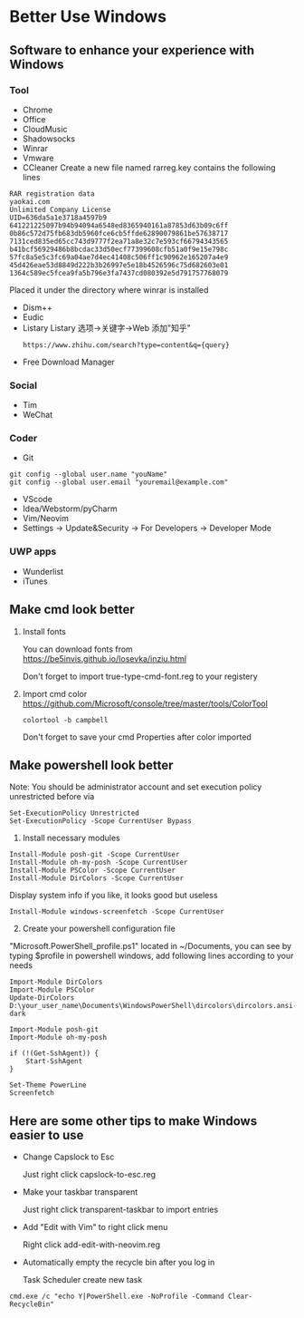 # Better Use Windows 

## Software to enhance your experience with Windows 
### Tool
- Chrome
- Office
- CloudMusic
- Shadowsocks
- Winrar
- Vmware
- CCleaner
Create a new file named rarreg.key contains the following lines 
```
RAR registration data
yaokai.com
Unlimited Company License
UID=636da5a1e3718a4597b9
641221225097b94b94094a6548ed8365940161a87853d63b09c6ff
0b86c572d75fb683db5960fce6cb5ffde62890079861be57638717
7131ced835ed65cc743d9777f2ea71a8e32c7e593cf66794343565
b41bcf56929486b8bcdac33d50ecf77399608cfb51a0f9e15e798c
57fc8a5e5c3fc69a04ae7d4ec41408c506ff1c90962e165207a4e9
45d426eae53d8849d222b3b26997e5e18b4526596c75d682603e01
1364c589ec5fcea9fa5b796e3fa7437cd080392e5d791757768079
```
Placed it under the directory where winrar is installed
- Dism++
- Eudic
- Listary
  Listary 选项->关键字->Web 添加"知乎"
  ```
  https://www.zhihu.com/search?type=content&q={query}
  ```
- Free Download Manager

### Social
- Tim
- WeChat
### Coder
- Git
```
git config --global user.name "youName"
git config --global user.email "youremail@example.com"
```
- VScode
- Idea/Webstorm/pyCharm
- Vim/Neovim
- Settings -> Update&Security -> For Developers -> Developer Mode
### UWP apps
- Wunderlist
- iTunes

## Make cmd look better
1. Install fonts

    You can download fonts from  https://be5invis.github.io/Iosevka/inziu.html 

    Don't forget to import true-type-cmd-font.reg to your registery
2. Import cmd color
    https://github.com/Microsoft/console/tree/master/tools/ColorTool
    ```
    colortool -b campbell
    ```
    Don't forget to save your cmd Properties after color imported

## Make powershell look better
Note: You should be administrator account and set execution policy unrestricted before via
```
Set-ExecutionPolicy Unrestricted
Set-ExecutionPolicy -Scope CurrentUser Bypass
```
1. Install necessary modules 
```
Install-Module posh-git -Scope CurrentUser
Install-Module oh-my-posh -Scope CurrentUser
Install-Module PSColor -Scope CurrentUser
Install-Module DirColors -Scope CurrentUser
```
Display system info if you like, it looks good but useless
```
Install-Module windows-screenfetch -Scope CurrentUser
```
2. Create your powershell configuration file

  "Microsoft.PowerShell_profile.ps1" located in ~/Documents, you can see by typing $profile in powershell windows, add following lines according to your needs
```
Import-Module DirColors
Import-Module PSColor
Update-DirColors D:\your_user_name\Documents\WindowsPowerShell\dircolors\dircolors.ansi-dark

Import-Module posh-git
Import-Module oh-my-posh

if (!(Get-SshAgent)) {
    Start-SshAgent
}

Set-Theme PowerLine
Screenfetch
```
## Here are some other tips to make Windows easier to use 
- Change Capslock to Esc

  Just right click capslock-to-esc.reg
- Make your taskbar transparent

  Just right click transparent-taskbar to import entries
- Add "Edit with Vim" to right click menu

  Right click add-edit-with-neovim.reg
- Automatically empty the recycle bin after you log in

  Task Scheduler create new task
```
cmd.exe /c "echo Y|PowerShell.exe -NoProfile -Command Clear-RecycleBin"
```
